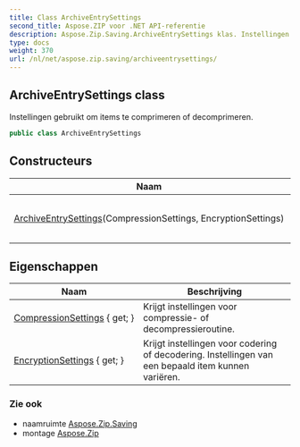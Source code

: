```yaml
---
title: Class ArchiveEntrySettings
second_title: Aspose.ZIP voor .NET API-referentie
description: Aspose.Zip.Saving.ArchiveEntrySettings klas. Instellingen gebruikt om items te comprimeren of decomprimeren.
type: docs
weight: 370
url: /nl/net/aspose.zip.saving/archiveentrysettings/
---
```

## ArchiveEntrySettings class

Instellingen gebruikt om items te comprimeren of decomprimeren.

```csharp
public class ArchiveEntrySettings
```

## Constructeurs

| Naam | Beschrijving |
| --- | --- |
| [ArchiveEntrySettings](archiveentrysettings/)(CompressionSettings, EncryptionSettings) | Initialiseert een nieuw exemplaar van het`ArchiveEntrySettings` klasse. |

## Eigenschappen

| Naam | Beschrijving |
| --- | --- |
| [CompressionSettings](../../aspose.zip.saving/archiveentrysettings/compressionsettings/) { get; } | Krijgt instellingen voor compressie- of decompressieroutine. |
| [EncryptionSettings](../../aspose.zip.saving/archiveentrysettings/encryptionsettings/) { get; } | Krijgt instellingen voor codering of decodering. Instellingen van een bepaald item kunnen variëren. |

### Zie ook

* naamruimte [Aspose.Zip.Saving](../../aspose.zip.saving/)
* montage [Aspose.Zip](../../)


